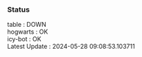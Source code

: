 ### Status


table : DOWN  
hogwarts : OK  
icy-bot : OK  
Latest Update : 2024-05-28 09:08:53.103711
